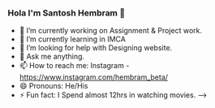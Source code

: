 ### Hola I'm Santosh Hembram 👋

- 🔭 I’m currently working on Assignment & Project work.
- 🌱 I’m currently learning in IMCA
- 🤔 I’m looking for help with Designing website.
- 💬 Ask me anything.
- 📫 How to reach me: Instagram - https://www.instagram.com/hembram_beta/
- 😄 Pronouns: He/His
- ⚡ Fun fact: I Spend almost 12hrs in watching movies.
-->
